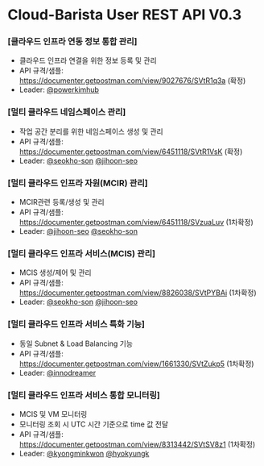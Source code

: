 
# Cloud-Barista User REST API V0.3
### [클라우드 인프라 연동 정보 통합 관리] 
  * 클라우드 인프라 연결을 위한 정보 등록 및 관리
  * API 규격/샘플: https://documenter.getpostman.com/view/9027676/SVtR1q3a (확정)
  * Leader: [@powerkimhub](https://github.com/powerkimhub)
 
### [멀티 클라우드 네임스페이스 관리]
  * 작업 공간 분리를 위한 네임스페이스 생성 및 관리
  * API 규격/샘플: https://documenter.getpostman.com/view/6451118/SVtR1VsK (확정)
  * Leader: [@seokho-son](https://github.com/seokho-son) [@jihoon-seo](https://github.com/jihoon-seo)
 
### [멀티 클라우드 인프라 자원(MCIR) 관리]
  * MCIR관련 등록/생성 및 관리
  * API 규격/샘플: https://documenter.getpostman.com/view/6451118/SVzuaLuv (1차확정)
  * Leader: [@jihoon-seo](https://github.com/jihoon-seo) [@seokho-son](https://github.com/seokho-son)
 
### [멀티 클라우드 인프라 서비스(MCIS) 관리]
  * MCIS 생성/제어 및 관리
  * API 규격/샘플: https://documenter.getpostman.com/view/8826038/SVtPYBAi (1차확정)
  * Leader: [@seokho-son](https://github.com/seokho-son) [@jihoon-seo](https://github.com/jihoon-seo)
 
### [멀티 클라우드 인프라 서비스 특화 기능]
  * 동일 Subnet & Load Balancing 기능
  * API 규격/샘플: https://documenter.getpostman.com/view/1661330/SVtZukp5 (1차확정)
  * Leader: [@innodreamer](https://github.com/innodreamer)
 
### [멀티 클라우드 인프라 서비스 통합 모니터링]
  * MCIS 및 VM 모니터링
  * 모니터링 조회 시 UTC 시간 기준으로 time 값 전달
  * API 규격/샘플: https://documenter.getpostman.com/view/8313442/SVtSV8z1 (1차확정)
  * Leader: [@kyongminkwon](https://github.com/kyongminkwon) [@hyokyungk](https://github.com/hyokyungk)
  
